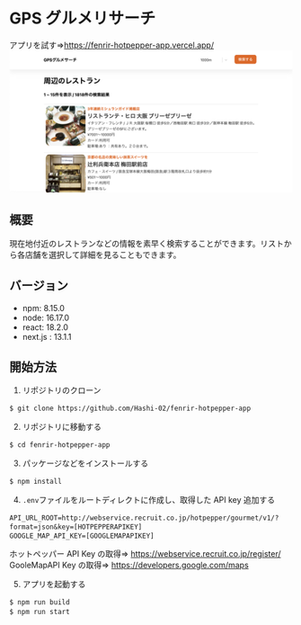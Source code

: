# GPS グルメリサーチ

アプリを試す=>https://fenrir-hotpepper-app.vercel.app/
<img src="https://github.com/Hashi-02/fenrir-hotpepper-app/blob/develop/public/images/fenrir-hotpepper-app.PC.png" alt="PC版Demo画像" title="PC版Demo画像">

## 概要

現在地付近のレストランなどの情報を素早く検索することができます。リストから各店舗を選択して詳細を見ることもできます。

## バージョン

- npm: 8.15.0
- node: 16.17.0
- react: 18.2.0
- next.js : 13.1.1

## 開始方法

1. リポジトリのクローン

```bash
$ git clone https://github.com/Hashi-02/fenrir-hotpepper-app
```

2. リポジトリに移動する

```bash
$ cd fenrir-hotpepper-app
```

3. パッケージなどをインストールする

```bash
$ npm install
```

4. `.env`ファイルをルートディレクトに作成し、取得した API key 追加する

```shell
API_URL_ROOT=http://webservice.recruit.co.jp/hotpepper/gourmet/v1/?format=json&key=[HOTPEPPERAPIKEY]
GOOGLE_MAP_API_KEY=[GOOGLEMAPAPIKEY]
```

ホットペッパー API Key の取得=> https://webservice.recruit.co.jp/register/  
GooleMapAPI Key の取得=> https://developers.google.com/maps

5. アプリを起動する

```bash
$ npm run build
$ npm run start
```
